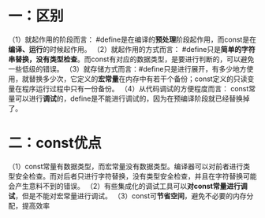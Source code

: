 

# 一：区别


（1）就起作用的阶段而言： #define是在编译的**预处理**阶段起作用，而const是在**编译、运行**的时候起作用。
（2）就起作用的方式而言： #define只是**简单的字符串替换，没有类型检查**。而const有对应的数据类型，是要进行判断的，可以避免一些低级的错误。 
（3）就存储方式而言：#define只是进行展开，有多少地方使用，就替换多少次，它定义的**宏常量**在内存中有若干个备份；const定义的只读变量在程序运行过程中只有一份备份。
（4）从代码调试的方便程度而言： const常量可以进行**调试**的，define是不能进行调试的，因为在预编译阶段就已经替换掉了。

# 二：const优点



（1）const常量有数据类型，而宏常量没有数据类型。编译器可以对前者进行类型安全检查。而对后者只进行字符替换，没有类型安全检查，并且在字符替换可能会产生意料不到的错误。
（2）有些集成化的调试工具可以**对const常量进行调试**，但是不能对宏常量进行调试。
（3）const可**节省空间**，避免不必要的内存分配，提高效率
